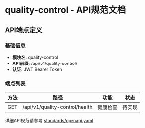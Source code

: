 # quality-control - API规范文档

## API端点定义

### 基础信息
- **模块名**: quality-control
- **API前缀**: /api/v1/quality-control/
- **认证**: JWT Bearer Token

### 端点列表

| 方法 | 路径 | 功能 | 状态 |
|------|------|------|------|
| GET | /api/v1/quality-control/health | 健康检查 | 待实现 |

详细API规范请参考 [standards/openapi.yaml](../../standards/openapi.yaml)
